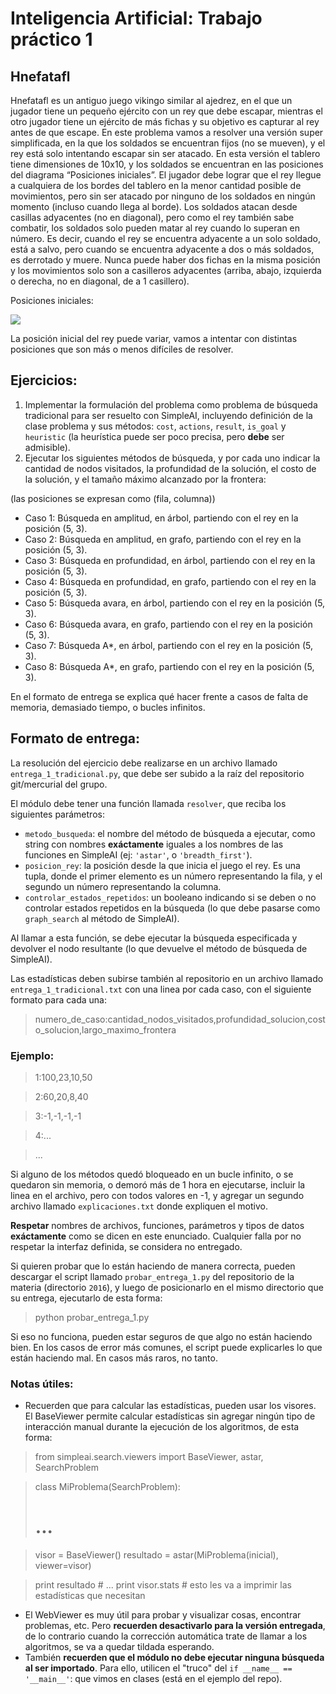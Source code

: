 # Inteligencia Artificial: Trabajo práctico 1

## Hnefatafl
Hnefatafl es un antiguo juego vikingo similar al ajedrez, en el que un jugador tiene un pequeño ejército con un rey que debe escapar, mientras el otro jugador tiene un ejército de más fichas y su objetivo es capturar al rey antes de que escape. En este problema vamos a resolver una versión super simplificada, en la que los soldados se encuentran fijos (no se mueven), y el rey está solo intentando escapar sin ser atacado.
En esta versión el tablero tiene dimensiones de 10x10, y los soldados se encuentran en las posiciones del diagrama “Posiciones iniciales”. El jugador debe lograr que el rey llegue a cualquiera de los bordes del tablero en la menor cantidad posible de movimientos, pero sin ser atacado por ninguno de los soldados en ningún momento (incluso cuando llega al borde).
Los soldados atacan desde casillas adyacentes (no en diagonal), pero como el rey también sabe combatir, los soldados solo pueden matar al rey cuando lo superan en número. Es decir, cuando el rey se encuentra adyacente a un solo soldado, está a salvo, pero cuando se encuentra adyacente a dos o más soldados, es derrotado y muere.
Nunca puede haber dos fichas en la misma posición y los movimientos solo son a casilleros adyacentes (arriba, abajo, izquierda o derecha, no en diagonal, de a 1 casillero).

Posiciones iniciales:

<img src="http://i.imgur.com/f4kMhwA.png" />

La posición inicial del rey puede variar, vamos a intentar con distintas posiciones que son más o menos difíciles de resolver.

## Ejercicios:

1. Implementar la formulación del problema como problema de búsqueda tradicional para ser resuelto con SimpleAI, incluyendo definición de la clase problema y sus métodos: `cost`, `actions`, `result`, `is_goal` y `heuristic` (la heurística puede ser poco precisa, pero **debe** ser admisible).
2. Ejecutar los siguientes métodos de búsqueda, y por cada uno indicar la cantidad de nodos visitados, la profundidad de la solución, el costo de la solución, y el tamaño máximo alcanzado por la frontera:

(las posiciones se expresan como (fila, columna))

* Caso 1: Búsqueda en amplitud, en árbol, partiendo con el rey en la posición (5, 3).
* Caso 2: Búsqueda en amplitud, en grafo, partiendo con el rey en la posición (5, 3).
* Caso 3: Búsqueda en profundidad, en árbol, partiendo con el rey en la posición (5, 3).
* Caso 4: Búsqueda en profundidad, en grafo, partiendo con el rey en la posición (5, 3).
* Caso 5: Búsqueda avara, en árbol, partiendo con el rey en la posición (5, 3).
* Caso 6: Búsqueda avara, en grafo, partiendo con el rey en la posición (5, 3).
* Caso 7: Búsqueda A*, en árbol, partiendo con el rey en la posición (5, 3).
* Caso 8: Búsqueda A*, en grafo, partiendo con el rey en la posición (5, 3).

En el formato de entrega se explica qué hacer frente a casos de falta de memoria, demasiado tiempo, o bucles infinitos.

## Formato de entrega:

La resolución del ejercicio debe realizarse en un archivo llamado `entrega_1_tradicional.py`, que debe ser subido a la raíz del repositorio git/mercurial del grupo.

El módulo debe tener una función llamada `resolver`, que reciba los siguientes parámetros:

* `metodo_busqueda`: el nombre del método de búsqueda a ejecutar, como string con nombres **exáctamente** iguales a los nombres de las funciones en SimpleAI (ej: `'astar'`, o `'breadth_first'`).
* `posicion_rey`: la posición desde la que inicia el juego el rey. Es una tupla, donde el primer elemento es un número representando la fila, y el segundo un número representando la columna.
* `controlar_estados_repetidos`: un booleano indicando si se deben o no controlar estados repetidos en la búsqueda (lo que debe pasarse como `graph_search` al método de SimpleAI).

Al llamar a esta función, se debe ejecutar la búsqueda especificada y devolver el nodo resultante (lo que devuelve el método de búsqueda de SimpleAI).

Las estadísticas deben subirse también al repositorio en un archivo llamado `entrega_1_tradicional.txt` con una linea por cada caso, con el siguiente formato para cada una:
> numero_de_caso:cantidad_nodos_visitados,profundidad_solucion,costo_solucion,largo_maximo_frontera

### Ejemplo:
> 1:100,23,10,50

> 2:60,20,8,40

> 3:-1,-1,-1,-1

> 4:...

> ...

Si alguno de los métodos quedó bloqueado en un bucle infinito, o se quedaron sin memoria, o demoró más de 1 hora en ejecutarse, incluir la linea en el archivo, pero con todos valores en -1, y agregar un segundo archivo llamado `explicaciones.txt` donde expliquen el motivo.

**Respetar** nombres de archivos, funciones, parámetros y tipos de datos **exáctamente** como se dicen en este enunciado. Cualquier falla por no respetar la interfaz definida, se considera no entregado.

Si quieren probar que lo están haciendo de manera correcta, pueden descargar el script llamado `probar_entrega_1.py` del repositorio de la materia (directorio `2016`), y luego de posicionarlo en el mismo directorio que su entrega, ejecutarlo de esta forma:

> python probar_entrega_1.py

Si eso no funciona, pueden estar seguros de que algo no están haciendo bien. En los casos de error más comunes, el script puede explicarles lo que están haciendo mal. En casos más raros, no tanto.

### Notas útiles:
* Recuerden que para calcular las estadísticas, pueden usar los visores. El BaseViewer permite calcular estadísticas sin agregar ningún tipo de interacción manual durante la ejecución de los algoritmos, de esta forma:

> from simpleai.search.viewers import BaseViewer, astar, SearchProblem

> class MiProblema(SearchProblem):
>    # ...

> visor = BaseViewer()
> resultado = astar(MiProblema(inicial), viewer=visor)

> print resultado # ...
> print visor.stats  # esto les va a imprimir las estadísticas que necesitan

* El WebViewer es muy útil para probar y visualizar cosas, encontrar problemas, etc. Pero **recuerden desactivarlo para la versión entregada**, de lo contrario cuando la corrección automática trate de llamar a los algoritmos, se va a quedar tildada esperando.
* También **recuerden que el módulo no debe ejecutar ninguna búsqueda al ser importado**. Para ello, utilicen el "truco" del `if __name__ == '__main__'`: que vimos en clases (está en el ejemplo del repo).
